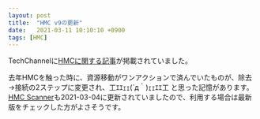 ```yaml
---
layout: post
title:  "HMC v9の更新"
date:   2021-03-11 10:10:10 +0900
tags: [HMC]
---
```

TechChannelに[HMCに関する記事](https://techchannel.com/SMB/03/2021/updating-hmc-v9)が掲載されていました。

去年HMCを触った時に、資源移動がワンアクションで済んでいたものが、除去→接続の2ステップに変更され、工ｴｴｪｪ(´д｀)ｪｪｴｴ工 と思った記憶があります。[HMC Scanner](https://www.ibm.com/support/pages/hmc-scanner-power-server-config-and-performance-stats)も2021-03-04に更新されていましたので、利用する場合は最新版をチェックした方がよさそうです。
